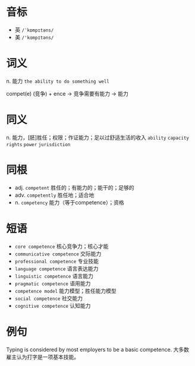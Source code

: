 # 音标

- 英 `/ˈkɒmpɪtəns/`
- 美 `/'kɑmpɪtəns/`

# 词义

n. 能力
`the ability to do something well`



compet(e) (竞争) + ence → 竞争需要有能力 → 能力

# 同义

n. 能力，[胚]胜任；权限；作证能力；足以过舒适生活的收入
`ability` `capacity` `rights` `power` `jurisdiction`

# 同根

- adj. `competent` 胜任的；有能力的；能干的；足够的
- adv. `competently` 胜任地；适合地
- n. `competency` 能力（等于competence）；资格

# 短语

- `core competence` 核心竞争力；核心才能
- `communicative competence` 交际能力
- `professional competence` 专业技能
- `language competence` 语言表达能力
- `linguistic competence` 语言能力
- `pragmatic competence` 语用能力
- `competence model` 能力模型；胜任能力模型
- `social competence` 社交能力
- `cognitive competence` 认知能力

# 例句

Typing is considered by most employers to be a basic competence.
大多数雇主认为打字是一项基本技能。


